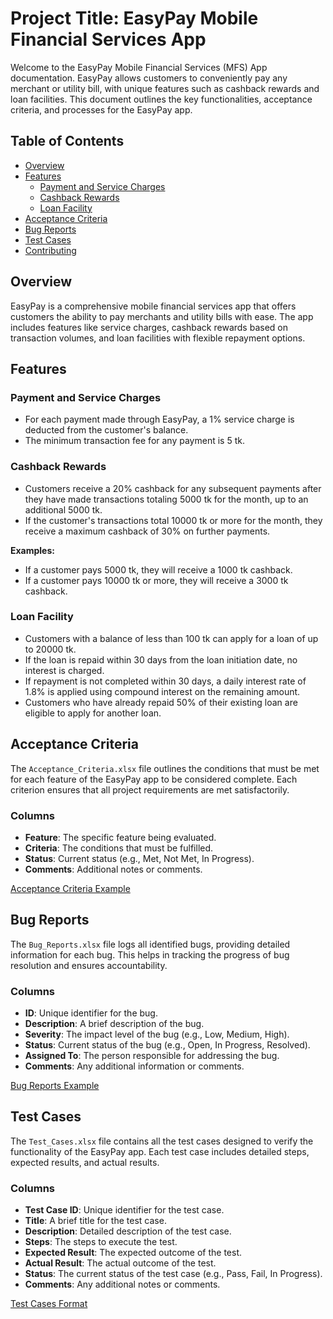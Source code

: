 # Project Title: EasyPay Mobile Financial Services App

Welcome to the EasyPay Mobile Financial Services (MFS) App documentation. EasyPay allows customers to conveniently pay any merchant or utility bill, with unique features such as cashback rewards and loan facilities. This document outlines the key functionalities, acceptance criteria, and processes for the EasyPay app.

## Table of Contents
- [Overview](#overview)
- [Features](#features)
  - [Payment and Service Charges](#payment-and-service-charges)
  - [Cashback Rewards](#cashback-rewards)
  - [Loan Facility](#loan-facility)
- [Acceptance Criteria](#acceptance-criteria)
- [Bug Reports](#bug-reports)
- [Test Cases](#test-cases)
- [Contributing](#contributing)

## Overview

EasyPay is a comprehensive mobile financial services app that offers customers the ability to pay merchants and utility bills with ease. The app includes features like service charges, cashback rewards based on transaction volumes, and loan facilities with flexible repayment options.

## Features

### Payment and Service Charges

- For each payment made through EasyPay, a 1% service charge is deducted from the customer's balance.
- The minimum transaction fee for any payment is 5 tk.

### Cashback Rewards

- Customers receive a 20% cashback for any subsequent payments after they have made transactions totaling 5000 tk for the month, up to an additional 5000 tk.
- If the customer's transactions total 10000 tk or more for the month, they receive a maximum cashback of 30% on further payments.

**Examples:**
- If a customer pays 5000 tk, they will receive a 1000 tk cashback.
- If a customer pays 10000 tk or more, they will receive a 3000 tk cashback.

### Loan Facility

- Customers with a balance of less than 100 tk can apply for a loan of up to 20000 tk.
- If the loan is repaid within 30 days from the loan initiation date, no interest is charged.
- If repayment is not completed within 30 days, a daily interest rate of 1.8% is applied using compound interest on the remaining amount.
- Customers who have already repaid 50% of their existing loan are eligible to apply for another loan.

## Acceptance Criteria

The `Acceptance_Criteria.xlsx` file outlines the conditions that must be met for each feature of the EasyPay app to be considered complete. Each criterion ensures that all project requirements are met satisfactorily.

### Columns
- **Feature**: The specific feature being evaluated.
- **Criteria**: The conditions that must be fulfilled.
- **Status**: Current status (e.g., Met, Not Met, In Progress).
- **Comments**: Additional notes or comments.

[Acceptance Criteria Example](https://docs.google.com/document/d/1g2KAZEuOLVFoMsErZQ7eOeqNI20uCTZI/edit?usp=sharing&ouid=104070522484952617929&rtpof=true&sd=true)


## Bug Reports

The `Bug_Reports.xlsx` file logs all identified bugs, providing detailed information for each bug. This helps in tracking the progress of bug resolution and ensures accountability.

### Columns
- **ID**: Unique identifier for the bug.
- **Description**: A brief description of the bug.
- **Severity**: The impact level of the bug (e.g., Low, Medium, High).
- **Status**: Current status of the bug (e.g., Open, In Progress, Resolved).
- **Assigned To**: The person responsible for addressing the bug.
- **Comments**: Any additional information or comments.

[ Bug Reports Example](https://docs.google.com/spreadsheets/d/1gZOvuZjNXWcWU9jtf_6ikgpttENxJPO3/edit?usp=sharing&ouid=104070522484952617929&rtpof=true&sd=true)


## Test Cases

The `Test_Cases.xlsx` file contains all the test cases designed to verify the functionality of the EasyPay app. Each test case includes detailed steps, expected results, and actual results.

### Columns
- **Test Case ID**: Unique identifier for the test case.
- **Title**: A brief title for the test case.
- **Description**: Detailed description of the test case.
- **Steps**: The steps to execute the test.
- **Expected Result**: The expected outcome of the test.
- **Actual Result**: The actual outcome of the test.
- **Status**: The current status of the test case (e.g., Pass, Fail, In Progress).
- **Comments**: Any additional notes or comments.

[ Test Cases Format](https://docs.google.com/spreadsheets/d/1kn2s9olD-hciBxF1J5qIBz87WSLBo0ws/edit?usp=sharing&ouid=104070522484952617929&rtpof=true&sd=true)
